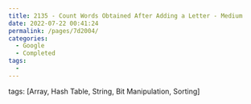 ```yaml
---
title: 2135 - Count Words Obtained After Adding a Letter - Medium
date: 2022-07-22 00:41:24
permalink: /pages/7d2004/
categories:
  - Google
  - Completed
tags:
  - 
---
```

tags: [Array, Hash Table, String, Bit Manipulation, Sorting]